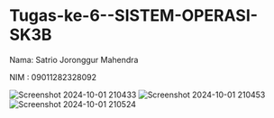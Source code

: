 # Tugas-ke-6--SISTEM-OPERASI-SK3B

Nama: Satrio Joronggur Mahendra 

NIM : 09011282328092

![Screenshot 2024-10-01 210433](https://github.com/user-attachments/assets/f55b07bc-f728-440d-8e41-d742526c222f)
![Screenshot 2024-10-01 210453](https://github.com/user-attachments/assets/f799657f-d3b8-48f7-b77f-ed6362854e34)
![Screenshot 2024-10-01 210524](https://github.com/user-attachments/assets/35a0d379-33f4-4573-9763-2c7b6ab6629b)
